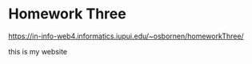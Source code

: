 # Homework Three

https://in-info-web4.informatics.iupui.edu/~osbornen/homeworkThree/

this is my website
